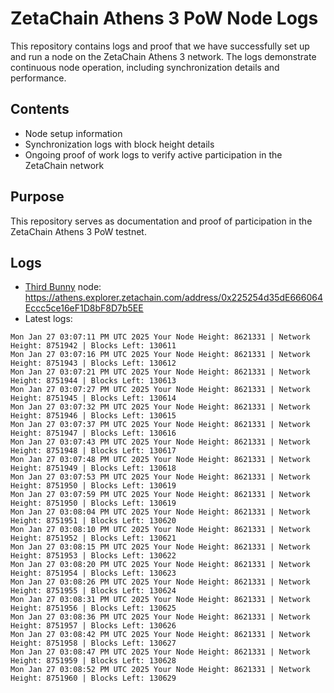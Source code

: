 # ZetaChain Athens 3 PoW Node Logs
This repository contains logs and proof that we have successfully set up and run a node on the ZetaChain Athens 3 network. The logs demonstrate continuous node operation, including synchronization details and performance.

## Contents
- Node setup information
- Synchronization logs with block height details
- Ongoing proof of work logs to verify active participation in the ZetaChain network

## Purpose
This repository serves as documentation and proof of participation in the ZetaChain Athens 3 PoW testnet.

## Logs

- [Third Bunny](https://thirdbunny.xyz/) node: https://athens.explorer.zetachain.com/address/0x225254d35dE666064Eccc5ce16eF1D8bF8D7b5EE
- Latest logs:
```
Mon Jan 27 03:07:11 PM UTC 2025 Your Node Height: 8621331 | Network Height: 8751942 | Blocks Left: 130611
Mon Jan 27 03:07:16 PM UTC 2025 Your Node Height: 8621331 | Network Height: 8751943 | Blocks Left: 130612
Mon Jan 27 03:07:21 PM UTC 2025 Your Node Height: 8621331 | Network Height: 8751944 | Blocks Left: 130613
Mon Jan 27 03:07:27 PM UTC 2025 Your Node Height: 8621331 | Network Height: 8751945 | Blocks Left: 130614
Mon Jan 27 03:07:32 PM UTC 2025 Your Node Height: 8621331 | Network Height: 8751946 | Blocks Left: 130615
Mon Jan 27 03:07:37 PM UTC 2025 Your Node Height: 8621331 | Network Height: 8751947 | Blocks Left: 130616
Mon Jan 27 03:07:43 PM UTC 2025 Your Node Height: 8621331 | Network Height: 8751948 | Blocks Left: 130617
Mon Jan 27 03:07:48 PM UTC 2025 Your Node Height: 8621331 | Network Height: 8751949 | Blocks Left: 130618
Mon Jan 27 03:07:53 PM UTC 2025 Your Node Height: 8621331 | Network Height: 8751950 | Blocks Left: 130619
Mon Jan 27 03:07:59 PM UTC 2025 Your Node Height: 8621331 | Network Height: 8751950 | Blocks Left: 130619
Mon Jan 27 03:08:04 PM UTC 2025 Your Node Height: 8621331 | Network Height: 8751951 | Blocks Left: 130620
Mon Jan 27 03:08:10 PM UTC 2025 Your Node Height: 8621331 | Network Height: 8751952 | Blocks Left: 130621
Mon Jan 27 03:08:15 PM UTC 2025 Your Node Height: 8621331 | Network Height: 8751953 | Blocks Left: 130622
Mon Jan 27 03:08:20 PM UTC 2025 Your Node Height: 8621331 | Network Height: 8751954 | Blocks Left: 130623
Mon Jan 27 03:08:26 PM UTC 2025 Your Node Height: 8621331 | Network Height: 8751955 | Blocks Left: 130624
Mon Jan 27 03:08:31 PM UTC 2025 Your Node Height: 8621331 | Network Height: 8751956 | Blocks Left: 130625
Mon Jan 27 03:08:36 PM UTC 2025 Your Node Height: 8621331 | Network Height: 8751957 | Blocks Left: 130626
Mon Jan 27 03:08:42 PM UTC 2025 Your Node Height: 8621331 | Network Height: 8751958 | Blocks Left: 130627
Mon Jan 27 03:08:47 PM UTC 2025 Your Node Height: 8621331 | Network Height: 8751959 | Blocks Left: 130628
Mon Jan 27 03:08:52 PM UTC 2025 Your Node Height: 8621331 | Network Height: 8751960 | Blocks Left: 130629
```
